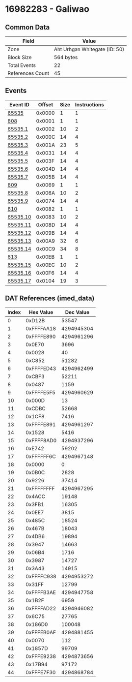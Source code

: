# 16982283 - Galiwao

## Common Data

| Field            | Value                         |
|------------------|-------------------------------|
| Zone             | Aht Urhgan Whitegate (ID: 50) |
| Block Size       | 564 bytes                     |
| Total Events     | 22                            |
| References Count | 45                            |

## Events

| Event ID                  | Offset   |   Size |   Instructions |
|---------------------------|----------|--------|----------------|
| [65535](./65535.md)       | 0x0000   |      1 |              1 |
| [808](./808.md)           | 0x0001   |      1 |              1 |
| [65535.1](./65535.1.md)   | 0x0002   |     10 |              2 |
| [65535.2](./65535.2.md)   | 0x000C   |     14 |              4 |
| [65535.3](./65535.3.md)   | 0x001A   |     23 |              5 |
| [65535.4](./65535.4.md)   | 0x0031   |     14 |              4 |
| [65535.5](./65535.5.md)   | 0x003F   |     14 |              4 |
| [65535.6](./65535.6.md)   | 0x004D   |     14 |              4 |
| [65535.7](./65535.7.md)   | 0x005B   |     14 |              4 |
| [809](./809.md)           | 0x0069   |      1 |              1 |
| [65535.8](./65535.8.md)   | 0x006A   |     10 |              2 |
| [65535.9](./65535.9.md)   | 0x0074   |     14 |              4 |
| [810](./810.md)           | 0x0082   |      1 |              1 |
| [65535.10](./65535.10.md) | 0x0083   |     10 |              2 |
| [65535.11](./65535.11.md) | 0x008D   |     14 |              4 |
| [65535.12](./65535.12.md) | 0x009B   |     14 |              4 |
| [65535.13](./65535.13.md) | 0x00A9   |     32 |              6 |
| [65535.14](./65535.14.md) | 0x00C9   |     34 |              8 |
| [813](./813.md)           | 0x00EB   |      1 |              1 |
| [65535.15](./65535.15.md) | 0x00EC   |     10 |              2 |
| [65535.16](./65535.16.md) | 0x00F6   |     14 |              4 |
| [65535.17](./65535.17.md) | 0x0104   |     19 |              3 |

## DAT References (imed_data)

|   Index | Hex Value   |   Dec Value |
|---------|-------------|-------------|
|       0 | 0xD12B      |       53547 |
|       1 | 0xFFFFAA18  |  4294945304 |
|       2 | 0xFFFFE890  |  4294961296 |
|       3 | 0x0E70      |        3696 |
|       4 | 0x0028      |          40 |
|       5 | 0xC852      |       51282 |
|       6 | 0xFFFFED43  |  4294962499 |
|       7 | 0xCBF3      |       52211 |
|       8 | 0x0487      |        1159 |
|       9 | 0xFFFFE5F5  |  4294960629 |
|      10 | 0x000D      |          13 |
|      11 | 0xCDBC      |       52668 |
|      12 | 0x1CF8      |        7416 |
|      13 | 0xFFFFE891  |  4294961297 |
|      14 | 0x1528      |        5416 |
|      15 | 0xFFFF8AD0  |  4294937296 |
|      16 | 0xE742      |       59202 |
|      17 | 0xFFFFFF6C  |  4294967148 |
|      18 | 0x0000      |           0 |
|      19 | 0x0B0C      |        2828 |
|      20 | 0x9226      |       37414 |
|      21 | 0xFFFFFFFF  |  4294967295 |
|      22 | 0x4ACC      |       19148 |
|      23 | 0x3FB1      |       16305 |
|      24 | 0x0EE7      |        3815 |
|      25 | 0x485C      |       18524 |
|      26 | 0x467B      |       18043 |
|      27 | 0x4DB6      |       19894 |
|      28 | 0x3947      |       14663 |
|      29 | 0x06B4      |        1716 |
|      30 | 0x3987      |       14727 |
|      31 | 0x3A43      |       14915 |
|      32 | 0xFFFFC938  |  4294953272 |
|      33 | 0x31FF      |       12799 |
|      34 | 0xFFFFB3AE  |  4294947758 |
|      35 | 0x1B2F      |        6959 |
|      36 | 0xFFFFAD22  |  4294946082 |
|      37 | 0x6C75      |       27765 |
|      38 | 0x186D0     |      100048 |
|      39 | 0xFFFEB0AF  |  4294881455 |
|      40 | 0x0070      |         112 |
|      41 | 0x1857D     |       99709 |
|      42 | 0xFFFE9238  |  4294873656 |
|      43 | 0x17B94     |       97172 |
|      44 | 0xFFFE7F30  |  4294868784 |
